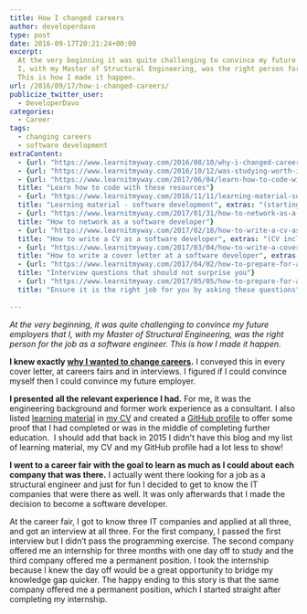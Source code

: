 ```yaml
---
title: How I changed careers
author: developerdavo
type: post
date: 2016-09-17T20:21:24+00:00
excerpt: 
  At the very beginning it was quite challenging to convince my future employers that 
  I, with my Master of Structural Engineering, was the right person for the job as a software engineer.  
  This is how I made it happen.
url: /2016/09/17/how-i-changed-careers/
publicize_twitter_user:
  - DeveloperDavo
categories:
  - Career
tags:
  - changing careers
  - software development
extraContent:
  - {url: "https://www.learnitmyway.com/2016/08/10/why-i-changed-careers/", title: "Why I changed careers"}
  - {url: "https://www.learnitmyway.com/2016/10/12/was-studying-worth-it/", title: "Was studying worth it?"}
  - {url: "https://www.learnitmyway.com/2017/06/04/learn-how-to-code-with-these-resources/", 
  title: "Learn how to code with these resources"}
  - {url: "https://www.learnitmyway.com/2016/11/11/learning-material-software-development/", 
  title: "Learning material - software development", extras: "(starting with Intro to CS)"}
  - {url: "https://www.learnitmyway.com/2017/01/31/how-to-network-as-a-software-developer/", 
  title: "How to network as a software developer"}
  - {url: "https://www.learnitmyway.com/2017/02/18/how-to-write-a-cv-as-a-software-developer/", 
  title: "How to write a CV as a software developer", extras: "(CV included)"}
  - {url: "https://www.learnitmyway.com/2017/03/04/how-to-write-a-cover-letter-as-a-software-developer/", 
  title: "How to write a cover letter at a software developer", extras: "(cover letter included)"}
  - {url: "https://www.learnitmyway.com/2017/04/02/how-to-prepare-for-an-interview-as-a-software-developer-part-i/", 
  title: "Interview questions that should not surprise you"}
  - {url: "https://www.learnitmyway.com/2017/05/05/how-to-prepare-for-an-interview-as-a-software-developer-part-ii/", 
  title: "Ensure it is the right job for you by asking these questions"}
  
---
```

_At the very beginning, it was quite challenging to convince my future employers that 
I, with my Master of Structural Engineering, was the right person for the job as a software engineer. 
This is how I made it happen._

**I knew exactly 
<a href="https://www.learnitmyway.com/2016/08/10/why-i-changed-careers/" target="_blank" rel="noopener">
why I wanted to change careers</a>.** 
I conveyed this in every cover letter, at careers fairs and in interviews. 
I figured if I could convince myself then I could convince my future employer.

**I presented all the relevant experience I had.** 
For me, it was the engineering background and former work experience as a consultant. 
I also listed 
<a href="https://www.learnitmyway.com/2016/11/11/learning-material-software-development/" 
target="_blank" rel="noopener">learning material</a> in
<a href="https://drive.google.com/file/d/0B3ZNcIeUNLoLbHpZNU5JWWhQM0E/view?usp=sharing" 
target="_blank" rel="noopener">my CV</a> 
and created a <a href="https://github.com/DeveloperDavo" target="_blank" rel="noopener">GitHub profile</a> to 
offer some proof that I had completed or was in the middle of completing further education. 
I should add that back in 2015 I didn't have this blog and my list of learning material, my CV and 
my GitHub profile had a lot less to show!

**I went to a career fair with the goal to learn as much as I could about each company that was there.** 
I actually went there looking for a job as a structural engineer and just for fun I decided to get to know the 
IT companies that were there as well. It was only afterwards that I made the decision to become a software developer.

At the career fair, I got to know three IT companies and applied at all three, and got an interview at all three. 
For the first company, I passed the first interview but I didn’t pass the programming exercise. 
The second company offered me an internship for three months with one day off to study and the third company 
offered me a permanent position. I took the internship because I knew the day off would be a great opportunity to 
bridge my knowledge gap quicker. 
The happy ending to this story is that the same company offered me a permanent position, 
which I started straight after completing my internship.
